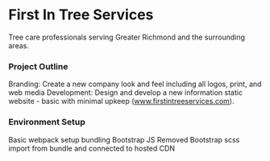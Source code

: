 # First In Tree Services
Tree care professionals serving Greater Richmond and the surrounding areas. 

### Project Outline
Branding: Create a new company look and feel including all logos, print, and web media
Development: Design and develop a new information static website - basic with minimal upkeep (www.firstintreeservices.com).

### Environment Setup
Basic webpack setup bundling Bootstrap JS
Removed Bootstrap scss import from bundle and connected to hosted CDN
